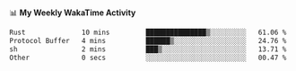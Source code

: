 <!--
**stamp711/stamp711** is a ✨ _special_ ✨ repository because its `README.md` (this file) appears on your GitHub profile.

Here are some ideas to get you started:

- 🔭 I’m currently working on ...
- 🌱 I’m currently learning ...
- 👯 I’m looking to collaborate on ...
- 🤔 I’m looking for help with ...
- 💬 Ask me about ...
- 📫 How to reach me: ...
- 😄 Pronouns: ...
- ⚡ Fun fact: ...
-->

📊 **My Weekly WakaTime Activity**

<!--START_SECTION:waka-->

```txt
Rust              10 mins         ███████████████▒░░░░░░░░░   61.06 %
Protocol Buffer   4 mins          ██████▒░░░░░░░░░░░░░░░░░░   24.76 %
sh                2 mins          ███▒░░░░░░░░░░░░░░░░░░░░░   13.71 %
Other             0 secs          ░░░░░░░░░░░░░░░░░░░░░░░░░   00.47 %
```

<!--END_SECTION:waka-->
